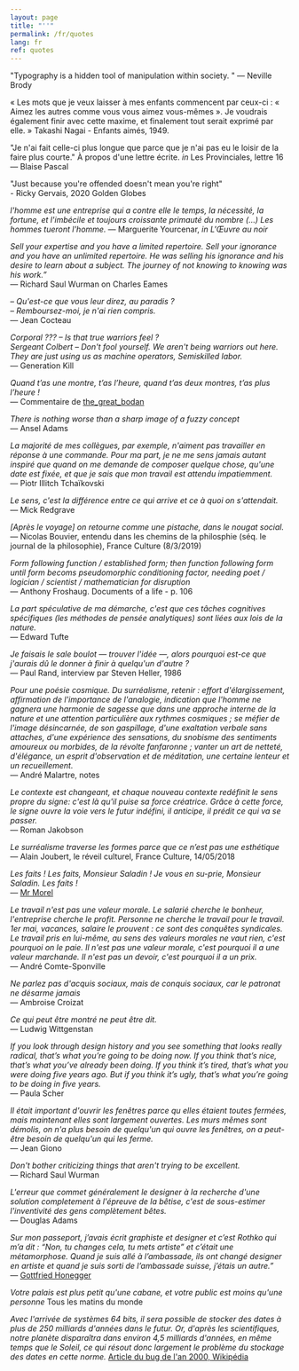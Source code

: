```yaml
---
layout: page
title: "''"
permalink: /fr/quotes
lang: fr
ref: quotes
---
```

"Typography is a hidden tool of manipulation within society. " — Neville Brody

« Les mots que je veux laisser à mes enfants commencent par ceux-ci : « Aimez les autres comme vous vous aimez vous-mêmes ». Je voudrais également finir avec cette maxime, et finalement tout serait exprimé par elle. » 
Takashi Nagai - Enfants aimés, 1949. 

"Je n'ai fait celle-ci plus longue que parce que je n'ai pas eu le loisir de la faire plus courte."
À propos d'une lettre écrite. _in_ Les Provinciales, lettre 16 — Blaise Pascal

"Just because you're offended doesn't mean you're right"
<br/>- Ricky Gervais, 2020 Golden Globes

_l'homme est une entreprise qui a contre elle le temps, la nécessité, la fortune, et l'imbécile et toujours croissante primauté du nombre (…) Les hommes tueront l'homme._ ― Marguerite Yourcenar, _in L'Œuvre au noir_

_Sell your expertise and you have a limited repertoire. Sell your ignorance and you have an unlimited repertoire. He was selling his ignorance and his desire to learn about a subject. The journey of not knowing to knowing was his work.”_
<br/>— Richard Saul Wurman on Charles Eames

_– Qu'est-ce que vous leur direz, au paradis ?
<br/>– Remboursez-moi, je n'ai rien compris._
<br/>— Jean Cocteau

_Corporal ??? – Is that true warriors feel ?<br/>
Sergeant Colbert – Don't fool yourself. We aren't being warriors out here. They are just using us as machine operators, Semiskilled labor._
<br/>— Generation Kill

_Quand t’as une montre, t’as l’heure, quand t’as deux montres, t’as plus l’heure !_ <br/>― Commentaire de [the_great_bodan ](https://www.lequipe.fr/Football/Article/Comment-maradona-parasite-l-argentine/913572)

_There is nothing worse than a sharp image of a fuzzy concept_ <br/>— Ansel Adams

_La majorité de mes collègues, par exemple, n'aiment pas travailler en réponse à une commande. Pour ma part, je ne me sens jamais autant inspiré que quand on me demande de composer quelque chose, qu'une date est fixée, et que je sais que mon travail est attendu impatiemment._<br/>— Piotr Illitch Tchaïkovski

_Le sens, c'est la différence entre ce qui arrive et ce à quoi on s'attendait._ <br/>― Mick Redgrave

_[Après le voyage] on retourne comme une pistache, dans le nougat social._
― Nicolas Bouvier, entendu dans les chemins de la philosphie (séq. le journal de la philosophie), France Culture (8/3/2019)

_Form following function / established form; then function following form until form becoms pseudomorphic conditioning factor, needing poet / logician / scientist / mathematician for disruption_
<br/>— Anthony Froshaug. Documents of a life - p. 106

_La part spéculative de ma démarche, c'est que ces tâches cognitives spécifiques (les méthodes de pensée analytiques) sont liées aux lois de la nature._ <br/>― Edward Tufte

_Je faisais le sale boulot — trouver l'idée —, alors pourquoi est-ce que j'aurais dû le donner à finir à quelqu'un d'autre ?_
<br/>— Paul Rand, interview par Steven Heller, 1986

_Pour une poésie cosmique.
Du surréalisme, retenir : effort d'élargissement, affirmation de l'importance de l'analogie, indication que l'homme ne gagnera une harmonie de sagesse que dans une approche interne de la nature et une attention particulière aux rythmes cosmiques ; se méfier de l'image désincarnée, de son gaspillage, d'une exaltation verbale sans attaches, d'une expérience des sensations, du snobisme des sentiments amoureux ou morbides, de la révolte fanfaronne ; vanter un art de netteté, d'élégance, un esprit d'observation et de méditation, une certaine lenteur et un recueillement._
<br/>— André Malartre, notes

_Le contexte est changeant, et chaque nouveau contexte redéfinit le sens propre du signe: c'est là qu'il puise sa force créatrice. Grâce à cette force, le signe ouvre la voie vers le futur indéfini, il anticipe, il prédit ce qui va se passer._ <br/>― Roman Jakobson

_Le surréalisme traverse les formes parce que ce n’est pas une esthétique_ <br/>— Alain Joubert, le réveil culturel, France Culture, 14/05/2018

_Les faits ! Les faits, Monsieur Saladin ! Je vous en su-prie, Monsieur Saladin. Les faits !_
<br/>— [Mr Morel](https://youtu.be/-gbXZ-5fJLs?t=45m6s)

_Le travail n'est pas une valeur morale. Le salarié cherche le bonheur, l'entreprise cherche le profit. Personne ne cherche le travail pour le travail. 1er mai, vacances, salaire le prouvent : ce sont des conquêtes syndicales. Le travail pris en lui-même, au sens des valeurs morales ne vaut rien, c'est pourquoi on le paie. Il n'est pas une valeur morale, c'est pourquoi il a une valeur marchande. Il n'est pas un devoir, c'est pourquoi il a un prix._
<br/>― André Comte-Sponville

_Ne parlez pas d'acquis sociaux, mais de conquis sociaux, car le patronat ne désarme jamais_ <br/>— Ambroise Croizat

_Ce qui peut être montré ne peut être dit._ <br/>― Ludwig Wittgenstan

_If you look through design history and you see something that looks really radical, that’s what you’re going to be doing now. If you think that’s nice, that’s what you’ve already been doing. If you think it’s tired, that’s what you were doing five years ago. But if you think it’s ugly, that’s what you’re going to be doing in five years._ <br/>— Paula Scher

_Il était important d'ouvrir les fenêtres parce qu elles étaient toutes fermées, mais maintenant elles sont largement ouvertes. Les murs mêmes sont démolis, on n'a plus besoin de quelqu'un qui ouvre les fenêtres, on a peut-être besoin de quelqu'un qui les ferme._ <br/>― Jean Giono

_Don't bother criticizing things that aren't trying to be excellent._ <br/>— Richard Saul Wurman

_L'erreur que commet généralement le designer à la recherche d'une solution completement à l'épreuve de la bêtise, c'est de sous-estimer l'inventivité des gens complètement bêtes._ <br/>― Douglas Adams

_Sur mon passeport, j’avais écrit graphiste et designer et c’est Rothko qui m’a dit : “Non, tu changes cela, tu mets artiste” et c’était une métamorphose. Quand je suis allé à l’ambassade, ils ont changé designer en artiste et quand je suis sorti de l’ambassade suisse, j’étais un autre.”_ <br/>— [Gottfried Honegger](http://www.lemonde.fr/arts/article/2016/01/19/la-mort-de-gottfried-honegger-artiste-qui-voulait-changer-le-monde_4849568_1655012.html#tfxOjlqqbFdVbD3W.99)


_Votre palais est plus petit qu'une cabane, et votre public est moins qu'une personne_ Tous les matins du monde

_Avec l'arrivée de systèmes 64 bits, il sera possible de stocker des dates à plus de 250 milliards d'années dans le futur. Or, d'après les scientifiques, notre planète disparaîtra dans environ 4,5 milliards d'années, en même temps que le Soleil, ce qui résout donc largement le problème du stockage des dates en cette norme._ [Article du bug de l'an 2000, Wikipédia](https://fr.wikipedia.org/wiki/Passage_informatique_%C3%A0_l'an_2000#Avenir)
